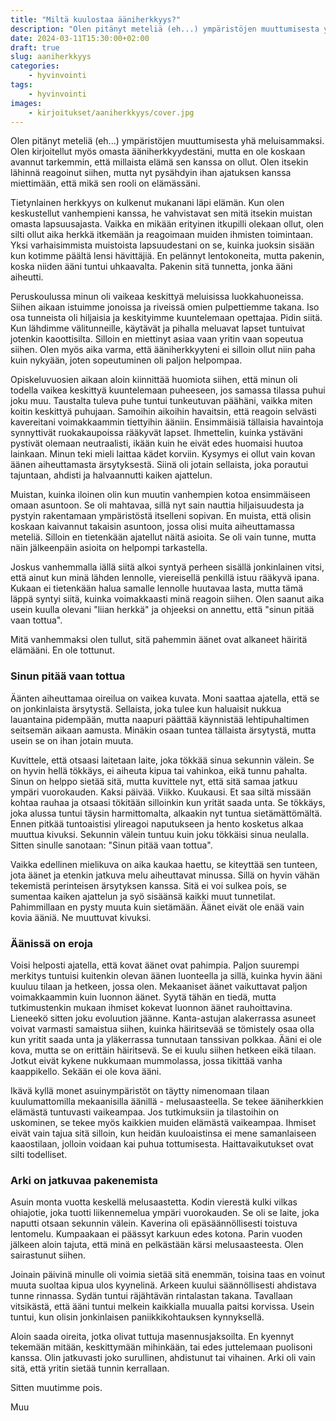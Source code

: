 ```yaml
---
title: "Miltä kuulostaa ääniherkkyys?"
description: "Olen pitänyt meteliä (eh...) ympäristöjen muuttumisesta yhä meluisammaksi. Olen kirjoitellut myös omasta ääniherkkyydestäni, mutta en ole koskaan avannut tarkemmin, että millaista elämä sen kanssa on ollut."
date: 2024-03-11T15:30:00+02:00
draft: true
slug: aaniherkkyys
categories:
    - hyvinvointi
tags:
    - hyvinvointi
images:
    - kirjoitukset/aaniherkkyys/cover.jpg
---
```


Olen pitänyt meteliä (eh...) ympäristöjen muuttumisesta yhä meluisammaksi. Olen kirjoitellut myös omasta ääniherkkyydestäni, mutta en ole koskaan avannut tarkemmin, että millaista elämä sen kanssa on ollut. Olen itsekin lähinnä reagoinut siihen, mutta nyt pysähdyin ihan ajatuksen kanssa miettimään, että mikä sen rooli on elämässäni.

<!--more-->

Tietynlainen herkkyys on kulkenut mukanani läpi elämän. Kun olen keskustellut vanhempieni kanssa, he vahvistavat sen mitä itsekin muistan omasta lapsuusajasta. Vaikka en mikään erityinen itkupilli olekaan ollut, olen silti ollut aika herkkä itkemään ja reagoimaan muiden ihmisten toimintaan. Yksi varhaisimmista muistoista lapsuudestani on se, kuinka juoksin sisään kun kotimme päältä lensi hävittäjiä. En pelännyt lentokoneita, mutta pakenin, koska niiden ääni tuntui uhkaavalta. Pakenin sitä tunnetta, jonka ääni aiheutti.

Peruskoulussa minun oli vaikeaa keskittyä meluisissa luokkahuoneissa. Siihen aikaan istuimme jonoissa ja riveissä omien pulpettiemme takana. Iso osa tunneista oli hiljaisia ja keskityimme kuuntelemaan opettajaa. Pidin siitä. Kun lähdimme välitunneille, käytävät ja pihalla meluavat lapset tuntuivat jotenkin kaoottisilta. Silloin en miettinyt asiaa vaan yritin vaan sopeutua siihen. Olen myös aika varma, että ääniherkkyyteni ei silloin ollut niin paha kuin nykyään, joten sopeutuminen oli paljon helpompaa.

Opiskeluvuosien aikaan aloin kiinnittää huomiota siihen, että minun oli todella vaikea keskittyä kuuntelemaan puheeseen, jos samassa tilassa puhui joku muu. Taustalta tuleva puhe tuntui tunkeutuvan päähäni, vaikka miten koitin keskittyä puhujaan. Samoihin aikoihin havaitsin, että reagoin selvästi kavereitani voimakkaammin tiettyihin ääniin. Ensimmäisiä tällaisia havaintoja synnyttivät ruokakaupoissa rääkyvät lapset. Ihmettelin, kuinka ystäväni pystivät olemaan neutraalisti, ikään kuin he eivät edes huomaisi huutoa lainkaan. Minun teki mieli laittaa kädet korviin. Kysymys ei ollut vain kovan äänen aiheuttamasta ärsytyksestä. Siinä oli jotain sellaista, joka porautui tajuntaan, ahdisti ja halvaannutti kaiken ajattelun.

Muistan, kuinka iloinen olin kun muutin vanhempien kotoa ensimmäiseen omaan asuntoon. Se oli mahtavaa, sillä nyt sain nauttia hiljaisuudesta ja pystyin rakentamaan ympäristöstä itselleni sopivan. En muista, että olisin koskaan kaivannut takaisin asuntoon, jossa olisi muita aiheuttamassa meteliä. Silloin en tietenkään ajatellut näitä asioita. Se oli vain tunne, mutta näin jälkeenpäin asioita on helpompi tarkastella.

Joskus vanhemmalla iällä siitä alkoi syntyä perheen sisällä jonkinlainen vitsi, että ainut kun minä lähden lennolle, viereisellä penkillä istuu rääkyvä ipana. Kukaan ei tietenkään halua samalle lennolle huutavaa lasta, mutta tämä läppä syntyi siitä, kuinka voimakkaasti minä reagoin siihen. Olen saanut aika usein kuulla olevani "liian herkkä" ja ohjeeksi on annettu, että "sinun pitää vaan tottua".

Mitä vanhemmaksi olen tullut, sitä pahemmin äänet ovat alkaneet häiritä elämääni. En ole tottunut.

### Sinun pitää vaan tottua

Äänten aiheuttamaa oireilua on vaikea kuvata. Moni saattaa ajatella, että se on jonkinlaista ärsytystä. Sellaista, joka tulee kun haluaisit nukkua lauantaina pidempään, mutta naapuri päättää käynnistää lehtipuhaltimen seitsemän aikaan aamusta. Minäkin osaan tuntea tällaista ärsytystä, mutta usein se on ihan jotain muuta.

Kuvittele, että otsaasi laitetaan laite, joka tökkää sinua sekunnin välein. Se on hyvin hellä tökkäys, ei aiheuta kipua tai vahinkoa, eikä tunnu pahalta. Sinun on helppo sietää sitä, mutta kuvittele nyt, että sitä samaa jatkuu ympäri vuorokauden. Kaksi päivää. Viikko. Kuukausi. Et saa siltä missään kohtaa rauhaa ja otsaasi tökitään silloinkin kun yrität saada unta. Se tökkäys, joka alussa tuntui täysin harmittomalta, alkaakin nyt tuntua sietämättömältä. Ennen pitkää tuntoaistisi ylireagoi naputukseen ja hento kosketus alkaa muuttua kivuksi. Sekunnin välein tuntuu kuin joku tökkäisi sinua neulalla. Sitten sinulle sanotaan: "Sinun pitää vaan tottua".

Vaikka edellinen mielikuva on aika kaukaa haettu, se kiteyttää sen tunteen, jota äänet ja etenkin jatkuva melu aiheuttavat minussa. Sillä on hyvin vähän tekemistä perinteisen ärsytyksen kanssa. Sitä ei voi sulkea pois, se sumentaa kaiken ajattelun ja syö sisäänsä kaikki muut tunnetilat. Pahimmillaan en pysty muuta kuin sietämään. Äänet eivät ole enää vain kovia ääniä. Ne muuttuvat kivuksi.

### Äänissä on eroja

Voisi helposti ajatella, että kovat äänet ovat pahimpia. Paljon suurempi merkitys tuntuisi kuitenkin olevan äänen luonteella ja sillä, kuinka hyvin ääni kuuluu tilaan ja hetkeen, jossa olen. Mekaaniset äänet vaikuttavat paljon voimakkaammin kuin luonnon äänet. Syytä tähän en tiedä, mutta tutkimustenkin mukaan ihmiset kokevat luonnon äänet rauhoittavina. Lieneekö sitten joku evoluution jäänne. Kanta-astujan alakerrassa asuneet voivat varmasti samaistua siihen, kuinka häiritsevää se tömistely osaa olla kun yritit saada unta ja yläkerrassa tunnutaan tanssivan polkkaa. Ääni ei ole kova, mutta se on erittäin häiritsevä. Se ei kuulu siihen hetkeen eikä tilaan. Jotkut eivät kykene nukkumaan mummolassa, jossa tikittää vanha kaappikello. Sekään ei ole kova ääni.

Ikävä kyllä monet asuinympäristöt on täytty nimenomaan tilaan kuulumattomilla mekaanisilla äänillä - melusaasteella. Se tekee ääniherkkien elämästä tuntuvasti vaikeampaa. Jos tutkimuksiin ja tilastoihin on uskominen, se tekee myös kaikkien muiden elämästä vaikeampaa. Ihmiset eivät vain tajua sitä silloin, kun heidän kuuloaistinsa ei mene samanlaiseen kaaostilaan, jolloin voidaan kai puhua tottumisesta. Haittavaikutukset ovat silti todelliset.

### Arki on jatkuvaa pakenemista

Asuin monta vuotta keskellä melusaastetta. Kodin vierestä kulki vilkas ohiajotie, joka tuotti liikennemelua ympäri vuorokauden. Se oli se laite, joka naputti otsaan sekunnin välein. Kaverina oli epäsäännöllisesti toistuva lentomelu. Kumpaakaan ei päässyt karkuun edes kotona. Parin vuoden jälkeen aloin tajuta, että minä en pelkästään kärsi melusaasteesta. Olen sairastunut siihen.

Joinain päivinä minulle oli voimia sietää sitä enemmän, toisina taas en voinut muuta suoltaa kipua ulos kyynelinä. Arkeen kuului säännöllisesti ahdistava tunne rinnassa. Sydän tuntui räjähtävän rintalastan takana. Tavallaan vitsikästä, että ääni tuntui melkein kaikkialla muualla paitsi korvissa. Usein tuntui, kun olisin jonkinlaisen paniikkikohtauksen kynnyksellä.

Aloin saada oireita, jotka olivat tuttuja masennusjaksoilta. En kyennyt tekemään mitään, keskittymään mihinkään, tai edes juttelemaan puolisoni kanssa. Olin jatkuvasti joko surullinen, ahdistunut tai vihainen. Arki oli vain sitä, että yritin sietää tunnin kerrallaan.

Sitten muutimme pois.

Muu




